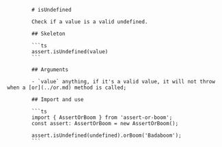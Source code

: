             # isUndefined

            Check if a value is a valid undefined.

            ## Skeleton

            ```ts
            assert.isUndefined(value)
            ```

            ## Arguments

            - `value` anything, if it's a valid value, it will not throw when a [or](../or.md) method is called;

            ## Import and use

            ```ts
            import { AssertOrBoom } from 'assert-or-boom';
            const assert: AssertOrBoom = new AssertOrBoom();

            assert.isUndefined(undefined).orBoom('Badaboom');
            ```
